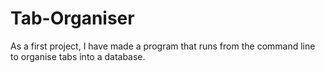 # Tab-Organiser
As a first project, I have made a program that runs from the command line to organise tabs into a database.
